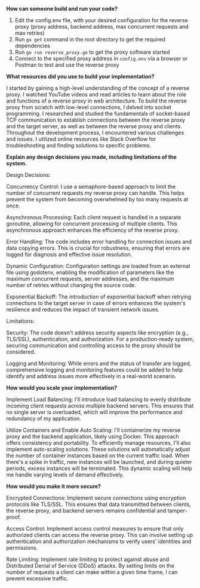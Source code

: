 **How can someone build and run your code?**
1) Edit the config.env file, with your desired configuration for the reverse proxy (proxy address, backend address, max concurrent requests and max retries)
2) Run `go get` command in the root directory to get the required dependencies
3) Run `go run reverse_proxy.go` to get the proxy software started
4) Connect to the specified proxy address in `config.env` via a browser or Postman to test and use the reverse proxy



**What resources did you use to build your implementation?**

I started by gaining a high-level understanding of the concept of a reverse proxy. I watched YouTube videos and read articles to learn about the role and functions of a reverse proxy in web architecture.
To build the reverse proxy from scratch with low-level connections, I delved into socket programming. I researched and studied the fundamentals of socket-based TCP communication to establish connections between the reverse proxy and the target server, as well as between the reverse proxy and clients.
Throughout the development process, I encountered various challenges and issues. I utilized online resources like Stack Overflow for troubleshooting and finding solutions to specific problems.



**Explain any design decisions you made, including limitations of the system.**

Design Decisions: 

Concurrency Control: I use a semaphore-based approach to limit the number of concurrent requests my reverse proxy can handle. This helps prevent the system from becoming overwhelmed by too many requests at once.

Asynchronous Processing: Each client request is handled in a separate goroutine, allowing for concurrent processing of multiple clients. This asynchronous approach enhances the efficiency of the reverse proxy.

Error Handling: The code includes error handling for connection issues and data copying errors. This is crucial for robustness, ensuring that errors are logged for diagnosis and effective issue resolution.

Dynamic Configuration: Configuration settings are loaded from an external file using godotenv, enabling the modification of parameters like the maximum concurrent requests, server addresses, and the maximum number of retries without changing the source code.

Exponential Backoff: The introduction of exponential backoff when retrying connections to the target server in case of errors enhances the system's resilience and reduces the impact of transient network issues.

Limitations:

Security: The code doesn't address security aspects like encryption (e.g., TLS/SSL), authentication, and authorization. For a production-ready system, securing communication and controlling access to the proxy should be considered.

Logging and Monitoring: While errors and the status of transfer are logged, comprehensive logging and monitoring features could be added to help identify and address issues more effectively in a real-world scenario.



**How would you scale your implementation?**

Implement Load Balancing: I'll introduce load balancing to evenly distribute incoming client requests across multiple backend servers. This ensures that no single server is overloaded, which will improve the performance and redundancy of my application.

Utilize Containers and Enable Auto Scaling: I'll containerize my reverse proxy and the backend application, likely using Docker. This approach offers consistency and portability. To efficiently manage resources, I'll also implement auto-scaling solutions. These solutions will automatically adjust the number of container instances based on the current traffic load. When there's a spike in traffic, new instances will be launched, and during quieter periods, excess instances will be terminated. This dynamic scaling will help me handle varying levels of demand effectively.



**How would you make it more secure?**

Encrypted Connections: Implement secure connections using encryption protocols like TLS/SSL. This ensures that data transmitted between clients, the reverse proxy, and backend servers remains confidential and tamper-proof.

Access Control: Implement access control measures to ensure that only authorized clients can access the reverse proxy. This can involve setting up authentication and authorization mechanisms to verify users' identities and permissions.

Rate Limiting: Implement rate limiting to protect against abuse and Distributed Denial of Service (DDoS) attacks. By setting limits on the number of requests a client can make within a given time frame, I can prevent excessive traffic.




